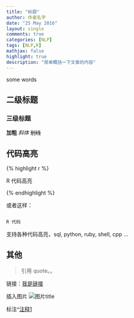 ```yaml
---
title: "标题"
author: 作者名字
date: "25 May 2016"
layout: single
comments: true
categories: [NLP]
tags: [NLP,R]
mathjax: false
highlight: true
description: "简单概括一下文章的内容"
---
```


some words

## 二级标题

### 三级标题

**加粗**  *斜体*  ~~划线~~

## 代码高亮

{% highlight r %}

R 代码高亮

{% endhighlight %}

或者这样： 

```r

R 代码
```

支持各种代码高亮，sql, python, ruby, shell, cpp ...

## 其他

> 引用 quote。。

链接：[我是链接](http://...)

插入图片  ![图片title](图片地址链接)

标注^[注释1]

[注释1]: 随便写点东西，也可以是链接。

